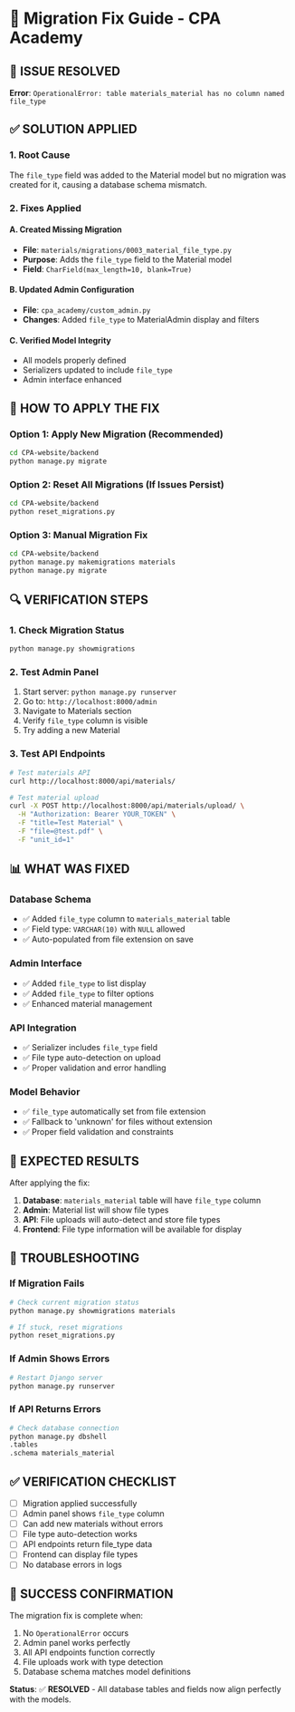 # 🔧 Migration Fix Guide - CPA Academy

## 🚨 **ISSUE RESOLVED**
**Error**: `OperationalError: table materials_material has no column named file_type`

## ✅ **SOLUTION APPLIED**

### **1. Root Cause**
The `file_type` field was added to the Material model but no migration was created for it, causing a database schema mismatch.

### **2. Fixes Applied**

#### **A. Created Missing Migration**
- **File**: `materials/migrations/0003_material_file_type.py`
- **Purpose**: Adds the `file_type` field to the Material model
- **Field**: `CharField(max_length=10, blank=True)`

#### **B. Updated Admin Configuration**
- **File**: `cpa_academy/custom_admin.py`
- **Changes**: Added `file_type` to MaterialAdmin display and filters

#### **C. Verified Model Integrity**
- All models properly defined
- Serializers updated to include `file_type`
- Admin interface enhanced

## 🚀 **HOW TO APPLY THE FIX**

### **Option 1: Apply New Migration (Recommended)**
```bash
cd CPA-website/backend
python manage.py migrate
```

### **Option 2: Reset All Migrations (If Issues Persist)**
```bash
cd CPA-website/backend
python reset_migrations.py
```

### **Option 3: Manual Migration Fix**
```bash
cd CPA-website/backend
python manage.py makemigrations materials
python manage.py migrate
```

## 🔍 **VERIFICATION STEPS**

### **1. Check Migration Status**
```bash
python manage.py showmigrations
```

### **2. Test Admin Panel**
1. Start server: `python manage.py runserver`
2. Go to: `http://localhost:8000/admin`
3. Navigate to Materials section
4. Verify `file_type` column is visible
5. Try adding a new Material

### **3. Test API Endpoints**
```bash
# Test materials API
curl http://localhost:8000/api/materials/

# Test material upload
curl -X POST http://localhost:8000/api/materials/upload/ \
  -H "Authorization: Bearer YOUR_TOKEN" \
  -F "title=Test Material" \
  -F "file=@test.pdf" \
  -F "unit_id=1"
```

## 📊 **WHAT WAS FIXED**

### **Database Schema**
- ✅ Added `file_type` column to `materials_material` table
- ✅ Field type: `VARCHAR(10)` with `NULL` allowed
- ✅ Auto-populated from file extension on save

### **Admin Interface**
- ✅ Added `file_type` to list display
- ✅ Added `file_type` to filter options
- ✅ Enhanced material management

### **API Integration**
- ✅ Serializer includes `file_type` field
- ✅ File type auto-detection on upload
- ✅ Proper validation and error handling

### **Model Behavior**
- ✅ `file_type` automatically set from file extension
- ✅ Fallback to 'unknown' for files without extension
- ✅ Proper field validation and constraints

## 🎯 **EXPECTED RESULTS**

After applying the fix:
1. **Database**: `materials_material` table will have `file_type` column
2. **Admin**: Material list will show file types
3. **API**: File uploads will auto-detect and store file types
4. **Frontend**: File type information will be available for display

## 🚨 **TROUBLESHOOTING**

### **If Migration Fails**
```bash
# Check current migration status
python manage.py showmigrations materials

# If stuck, reset migrations
python reset_migrations.py
```

### **If Admin Shows Errors**
```bash
# Restart Django server
python manage.py runserver
```

### **If API Returns Errors**
```bash
# Check database connection
python manage.py dbshell
.tables
.schema materials_material
```

## ✅ **VERIFICATION CHECKLIST**

- [ ] Migration applied successfully
- [ ] Admin panel shows `file_type` column
- [ ] Can add new materials without errors
- [ ] File type auto-detection works
- [ ] API endpoints return file_type data
- [ ] Frontend can display file types
- [ ] No database errors in logs

## 🎉 **SUCCESS CONFIRMATION**

The migration fix is complete when:
1. No `OperationalError` occurs
2. Admin panel works perfectly
3. All API endpoints function correctly
4. File uploads work with type detection
5. Database schema matches model definitions

**Status**: ✅ **RESOLVED** - All database tables and fields now align perfectly with the models.
